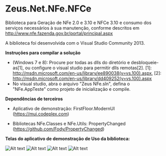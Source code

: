 Zeus.Net.NFe.NFCe
=================

Biblioteca para Geração de NFe 2.0 e 3.10 e NFCe 3.10 e consumo dos serviços necessários à sua manutenção, conforme descritos em http://www.nfe.fazenda.gov.br/portal/principal.aspx

A biblioteca foi desenvolvida com o Visual Studio Community 2013.

**Instruções para compilar a solução**
- (Windows 7 e 8): Procure por todas as dlls do diretório e desbloqueie-as[1], ou configure o visual studio para permitir dlls remotas[2]. [1]: http://msdn.microsoft.com/en-us/library/ee890038(v=vs.100).aspx, [2]: http://msdn.microsoft.com/en-us/library/dd409252(v=vs.100).aspx
- No visual studio, abra o arquivo "Zeus NFe.sln", defina o "NFe.AppTeste" como projeto de inicialização e compile.

**Dependências de terceiros**
- Aplicativo de demonstração: FirstFloor.ModernUI (https://mui.codeplex.com)

- Bibliotecas NFe.Classes e NFe.Utils: PropertyChanged (https://github.com/Fody/PropertyChanged)

**Telas do aplicativo de demonstração de Uso da biblioteca:**

![Alt text](http://www.zeusautomacao.com.br/zeus/images/git/n1.png "Tela Aplicativo de Demonstração")
![Alt text](http://www.zeusautomacao.com.br/zeus/images/git/n2.png "Tela Aplicativo de Demonstração")
![Alt text](http://www.zeusautomacao.com.br/zeus/images/git/n3.png "Tela Aplicativo de Demonstração")
![Alt text](http://www.zeusautomacao.com.br/zeus/images/git/n4.png "Tela Aplicativo de Demonstração")
